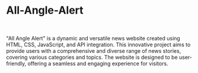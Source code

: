 # All-Angle-Alert
<br>

"All Angle Alert" is a dynamic and versatile news website created using HTML, CSS, JavaScript, and API integration. This innovative project aims to provide users with a comprehensive and diverse range of news stories, covering various categories and topics. The website is designed to be user-friendly, offering a seamless and engaging experience for visitors.
<br>
